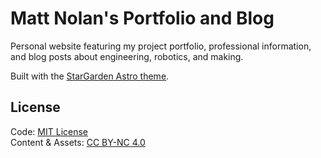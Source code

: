 # Matt Nolan's Portfolio and Blog

Personal website featuring my project portfolio, professional information, and blog posts about engineering, robotics, and making.

Built with the [StarGarden Astro theme](https://github.com/sustanza/stargarden).

## License

Code: [MIT License](LICENSE)  
Content & Assets: [CC BY-NC 4.0](https://creativecommons.org/licenses/by-nc/4.0/)